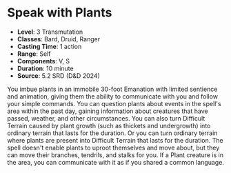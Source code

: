 # Speak with Plants

- **Level**: 3 Transmutation
- **Classes**: Bard, Druid, Ranger
- **Casting Time**: 1 action
- **Range**: Self
- **Components**: V, S
- **Duration**: 10 minute
- **Source**: 5.2 SRD (D&D 2024)

You imbue plants in an immobile 30-foot Emanation with limited sentience and animation, giving them the ability to communicate with you and follow your simple commands. You can question plants about events in the spell's area within the past day, gaining information about creatures that have passed, weather, and other circumstances. You can also turn Difficult Terrain caused by plant growth (such as thickets and undergrowth) into ordinary terrain that lasts for the duration. Or you can turn ordinary terrain where plants are present into Difficult Terrain that lasts for the duration. The spell doesn't enable plants to uproot themselves and move about, but they can move their branches, tendrils, and stalks for you. If a Plant creature is in the area, you can communicate with it as if you shared a common language.

